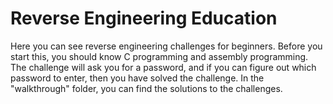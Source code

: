 <h1>Reverse Engineering Education</h1>

Here you can see reverse engineering challenges for beginners. Before you start this, you should know C programming and assembly programming. The challenge will ask you for a password, and if you can figure out which password to enter, then you have solved the challenge. In the "walkthrough" folder, you can find the solutions to the challenges.

